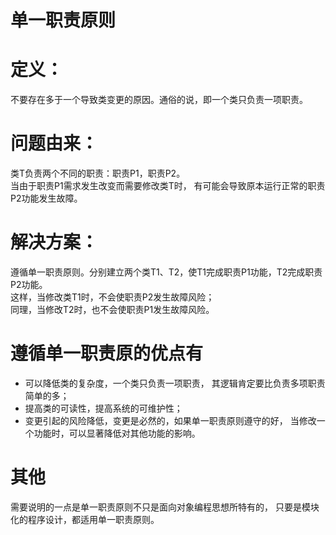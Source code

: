# 单一职责原则

# 定义：
不要存在多于一个导致类变更的原因。通俗的说，即一个类只负责一项职责。 

# 问题由来：
类T负责两个不同的职责：职责P1，职责P2。  
当由于职责P1需求发生改变而需要修改类T时，
有可能会导致原本运行正常的职责P2功能发生故障。

# 解决方案：
遵循单一职责原则。分别建立两个类T1、T2，使T1完成职责P1功能，T2完成职责P2功能。  
这样，当修改类T1时，不会使职责P2发生故障风险；  
同理，当修改T2时，也不会使职责P1发生故障风险。

# 遵循单一职责原的优点有
* 可以降低类的复杂度，一个类只负责一项职责，
其逻辑肯定要比负责多项职责简单的多；
* 提高类的可读性，提高系统的可维护性；
* 变更引起的风险降低，变更是必然的，如果单一职责原则遵守的好，
当修改一个功能时，可以显著降低对其他功能的影响。

# 其他
需要说明的一点是单一职责原则不只是面向对象编程思想所特有的，
只要是模块化的程序设计，都适用单一职责原则。